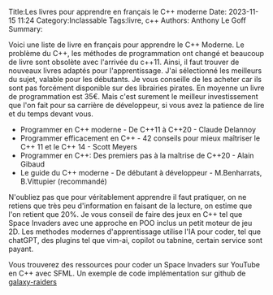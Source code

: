 Title:Les livres pour apprendre en français le C++ moderne
Date: 2023-11-15 11:24
Category:Inclassable
Tags:livre, c++
Authors: Anthony Le Goff
Summary:

Voici une liste de livre en français pour apprendre le C++ Moderne. Le problème du C++, les méthodes de programmation ont changé et beaucoup de livre sont obsolète avec l'arrivée du c++11. Ainsi, il faut trouver de nouveaux livres adaptés pour l'apprentissage. J'ai sélectionné les meilleurs du sujet, valable pour les débutants. Je vous conseille de les acheter car ils sont pas forcément disponible sur des librairies pirates. En moyenne un livre de programmation est 35€. Mais c'est surement le meilleur investissement que l'on fait pour sa carrière de développeur, si vous avez la patience de lire et du temps devant vous. 

* Programmer en C++ moderne - De C++11 à C++20 - Claude Delannoy
* Programmer efficacement en C++ - 42 conseils pour mieux maîtriser le C++ 11 et le C++ 14 - Scott Meyers
* Programmer en C++: Des premiers pas à la maîtrise de C++20 - Alain Gibaud
* Le guide du C++ moderne - De débutant à développeur - M.Benharrats, B.Vittupier (recommandé)

N'oubliez pas que pour véritablement apprendre il faut pratiquer, on ne retiens que très peu d'information en faisant de la lecture, on estime que l'on retient que 20%. Je vous conseil de faire des jeux en C++ tel que Space Invaders avec une approche en POO inclus un petit moteur de jeu 2D. Les methodes modernes d'apprentissage utilise l'IA pour coder, tel que chatGPT, des plugins tel que vim-ai, copilot ou tabnine, certain service sont payant. 

Vous trouverez des ressources pour coder un Space Invaders sur YouTube en C++ avec SFML. Un exemple de code implémentation sur github de [galaxy-raiders](https://github.com/kurtjd/galaxy-raiders)